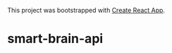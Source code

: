 This project was bootstrapped with [Create React App](https://github.com/facebook/create-react-app).

# smart-brain-api
